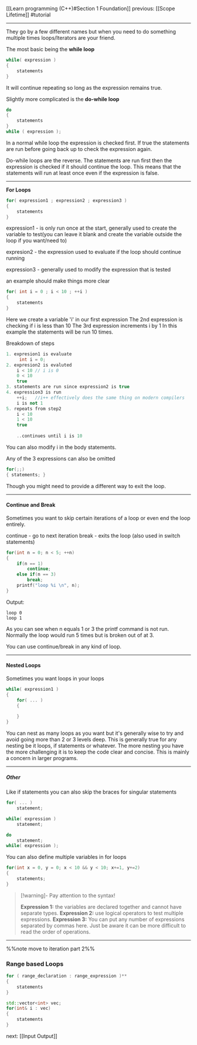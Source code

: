 [[Learn programming (C++)#Section 1 Foundation]]  previous: [[Scope Lifetime]]   #tutorial

---

They go by a few different names but when you need to do something multiple times loops/Iterators are your friend.

The most basic being the **while loop**
```cpp
while( expression )
{
	statements
}
```
It will continue repeating so long as the expression remains true.

Slightly more complicated is the **do-while loop**
```cpp
do 
{
	statements
}
while ( expression );
```
In a normal while loop the expression is checked first. If true the statements are run before going back up to check the expression again. 

Do-while loops are the reverse. The statements are run first then the expression is checked if it should continue the loop. This means that the statements will run at least once even if the expression is false.

---

**For Loops**
```cpp
for( expression1 ; expression2 ; expression3 )
{
	statements
}
```

expression1  - is only run once at the start, generally used to create the variable to test(you can leave it blank and create the variable outside the loop if you want/need to)
 
expresion2 - the expression used to evaluate if the loop should continue running

expression3 - generally used to modify the expression that is tested

an example should make things more clear
```cpp
for( int i = 0 ; i < 10 ; ++i )
{
	statements
}
```
Here we create a variable 'i' in our first expression 
The 2nd expression is checking if i is less than 10
The 3rd expression increments i by 1
In this example the statements will be run 10 times.

Breakdown of steps
```cpp
1. expresion1 is evaluate 
	 int i = 0;
2. expresion2 is evaluted
	i < 10 // i is 0 
	0 < 10
	true
3. statements are run since expression2 is true
4. expression3 is run
	++i;   //i++ effectively does the same thing on modern compilers
	i is not 1	
5. repeats from step2 
	i < 10
	1 < 10
	true
	
	..continues until i is 10
```

You can also modify i in the body statements.

Any of the 3 expressions can also be omitted
```cpp
for(;;)
{ statements; }
```
 Though you might need to provide a different way to exit the loop.
 
---
#### Continue and Break

Sometimes you want to skip certain iterations of a loop or even end the loop entirely. 

continue - go to next iteration
break - exits the loop (also used in switch statements)

```cpp
for(int n = 0; n < 5; ++n)
{
	if(n == 1)
		continue;
	else if(n == 3)
		break;
	printf("loop %i \n", n);
}
```
Output:
```
loop 0
loop 1
```

As you can see when n equals 1 or 3 the printf command is not run.
Normally the loop would run 5 times but is broken out of at 3.

You can use continue/break in any kind of loop.

----
#### Nested Loops

Sometimes you want loops in your loops 

```cpp
while( expression1 )
{
	for( ... )
	{
	
	}
}
```

You can nest as many loops as you want but it's generally wise to try and avoid going more than 2 or 3 levels deep. 
This is generally true for any nesting be it loops, if statements or whatever. The more nesting you have the more challenging it is to keep the code clear and concise. This is mainly a concern in larger programs.

---
##### Other
Like if statements you can also skip the braces for singular statements 

```cpp
for( ... )
	statement;

while( expression )
	statement;

do 
	statement;
while( expression );

```

You can also define multiple variables in for loops

```cpp
for(int x = 0, y = 0; x < 10 && y < 10; x+=1, y+=2) 
{
	statements;
}
```

>[!warning]-  Pay attention to the syntax! 
>
>**Expression 1:** the variables are declared together and cannot have separate types.
>**Expression 2:** use logical operators to test multiple expressions.
>**Expression 3:** You can put any number of expressions separated by commas here. Just be aware it can be more difficult to read the order of operations.


---
%%note move to iteration part 2%%
### Range based Loops

```cpp
for ( range_declaration : range_expression )** 
{
	statements   
}
```

```cpp
std::vector<int> vec;
for(int& i : vec)
{
	statements
}
```



next: [[Input Output]] 